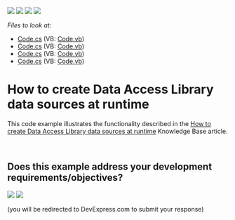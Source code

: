 <!-- default badges list -->
![](https://img.shields.io/endpoint?url=https://codecentral.devexpress.com/api/v1/VersionRange/128582849/16.1.4%2B)
[![](https://img.shields.io/badge/Open_in_DevExpress_Support_Center-FF7200?style=flat-square&logo=DevExpress&logoColor=white)](https://supportcenter.devexpress.com/ticket/details/T424210)
[![](https://img.shields.io/badge/📖_How_to_use_DevExpress_Examples-e9f6fc?style=flat-square)](https://docs.devexpress.com/GeneralInformation/403183)
[![](https://img.shields.io/badge/💬_Leave_Feedback-feecdd?style=flat-square)](#does-this-example-address-your-development-requirementsobjectives)
<!-- default badges end -->
<!-- default file list -->
*Files to look at*:

* [Code.cs](./CS/EFDataSourceSnippets/Code.cs) (VB: [Code.vb](./VB/EFDataSourceSnippets/Code.vb))
* [Code.cs](./CS/ExcelDataSourceSnippets/Code.cs) (VB: [Code.vb](./VB/ExcelDataSourceSnippets/Code.vb))
* [Code.cs](./CS/ObjectDataSourceSnippets/Code.cs) (VB: [Code.vb](./VB/ObjectDataSourceSnippets/Code.vb))
* [Code.cs](./CS/SqlDataSourceSnippets/Code.cs) (VB: [Code.vb](./VB/SqlDataSourceSnippets/Code.vb))
<!-- default file list end -->
# How to create Data Access Library data sources at runtime


This code example illustrates the functionality described in the <a href="https://www.devexpress.com/Support/Center/p/T423404">How to create Data Access Library data sources at runtime</a> Knowledge Base article.

<br/>


<!-- feedback -->
## Does this example address your development requirements/objectives?

[<img src="https://www.devexpress.com/support/examples/i/yes-button.svg"/>](https://www.devexpress.com/support/examples/survey.xml?utm_source=github&utm_campaign=data-access-library-create-data-sources-at-runtime&~~~was_helpful=yes) [<img src="https://www.devexpress.com/support/examples/i/no-button.svg"/>](https://www.devexpress.com/support/examples/survey.xml?utm_source=github&utm_campaign=data-access-library-create-data-sources-at-runtime&~~~was_helpful=no)

(you will be redirected to DevExpress.com to submit your response)
<!-- feedback end -->
